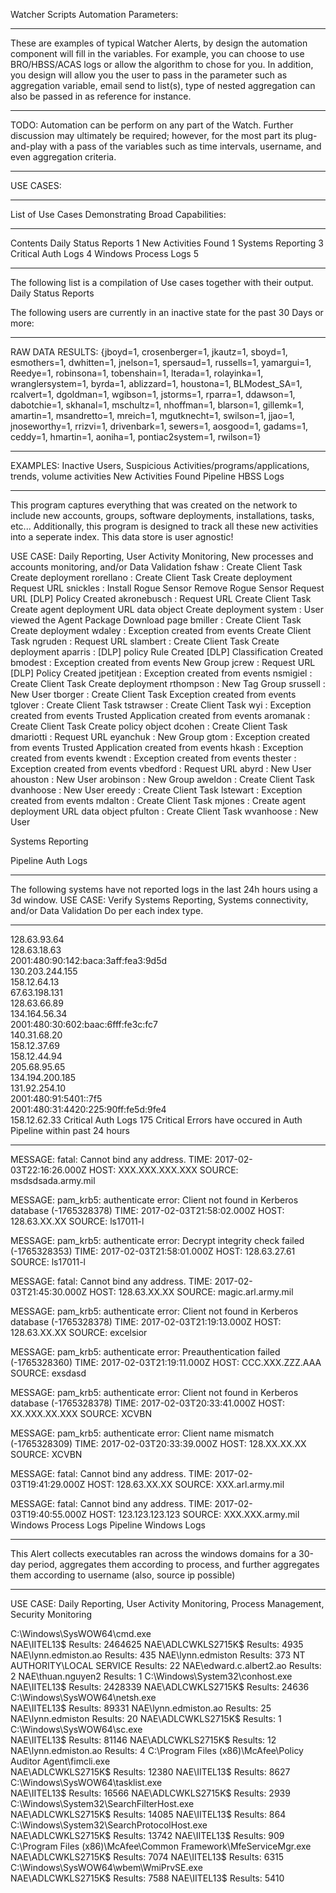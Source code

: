 Watcher Scripts Automation Parameters:

---

These are examples of typical Watcher Alerts, by design the automation component will fill in the variables. For example, you can choose to use BRO/HBSS/ACAS logs or allow the algorithm to chose for you. In addition, you design will allow you the user to pass in the parameter such as aggregation variable, email send to list(s), type of nested aggregation can also be passed in as reference for instance.

---

TODO: Automation can be perform on any part of the Watch. Further discussion may ultimately be required; however, for the most part its plug-and-play with a pass of the variables such as time intervals, username, and even aggregation criteria.


---

USE CASES:

---

List of Use Cases Demonstrating Broad Capabilities:

---

Contents
Daily Status Reports	1
New Activities Found	1
Systems Reporting	3
Critical Auth Logs	4
Windows Process Logs	5

---

The following list is a compilation of Use cases together with their output.
Daily Status Reports

The following users are currently in an inactive state for the past 30 Days or more:

---


RAW DATA RESULTS:
{jboyd=1, crosenberger=1, jkautz=1, sboyd=1, esmothers=1, dwhitten=1, jnelson=1, spersaud=1, russells=1, yamargui=1, Reedye=1, robinsona=1, tobenshain=1, lterada=1, rolayinka=1, wranglersystem=1, byrda=1, ablizzard=1, houstona=1, BLModest_SA=1, rcalvert=1, dgoldman=1, wgibson=1, jstorms=1, rparra=1, ddawson=1, dabotchie=1, skhanal=1, mschultz=1, nhoffman=1, blarson=1, gillemk=1, amartin=1, msandretto=1, mreich=1, mgutknecht=1, swilson=1, jjao=1, jnoseworthy=1, rrizvi=1, drivenbark=1, sewers=1, aosgood=1, gadams=1, ceddy=1, hmartin=1, aoniha=1, pontiac2system=1, rwilson=1}

---

EXAMPLES:
Inactive Users, Suspicious Activities/programs/applications, trends, volume activities
New Activities Found
Pipeline HBSS Logs

---


   This program captures everything that was created on the network to include new accounts, groups, software deployments, installations, tasks, etc...
Additionally, this program is designed to track all these new activities into a seperate index. This data store is user agnostic! 

 USE CASE: Daily Reporting, User Activity Monitoring, New processes and accounts monitoring, and/or Data Validation 
fshaw : 
          Create Client Task 
          Create deployment 
rorellano : 
          Create Client Task 
          Create deployment 
          Request URL 
snickles : 
          Install Rogue Sensor 
          Remove Rogue Sensor 
          Request URL 
          [DLP] Policy Created 
akronebusch : 
          Request URL 
          Create Client Task 
          Create agent deployment URL data object 
          Create deployment 
system : 
          User viewed the Agent Package Download page 
bmiller : 
          Create Client Task 
          Create deployment 
wdaley : 
          Exception created from events 
          Create Client Task 
ngruden : 
          Request URL 
slambert : 
          Create Client Task 
          Create deployment 
aparris : 
          [DLP] policy Rule Created 
          [DLP] Classification Created 
bmodest : 
          Exception created from events 
          New Group 
jcrew : 
          Request URL 
          [DLP] Policy Created 
jpetitjean : 
          Exception created from events 
nsmigiel : 
          Create Client Task 
          Create deployment 
rthompson : 
          New Tag Group 
srussell : 
          New User 
tborger : 
          Create Client Task 
          Exception created from events 
tglover : 
          Create Client Task 
tstrawser : 
          Create Client Task 
wyi : 
          Exception created from events 
          Trusted Application created from events 
aromanak : 
          Create Client Task 
          Create policy object 
dcohen : 
          Create Client Task 
dmariotti : 
          Request URL 
eyanchuk : 
          New Group 
gtom : 
          Exception created from events 
          Trusted Application created from events 
hkash : 
          Exception created from events 
kwendt : 
          Exception created from events 
thester : 
          Exception created from events 
vbedford : 
          Request URL 
abyrd : 
          New User 
ahouston : 
          New User 
arobinson : 
          New Group 
aweldon : 
          Create Client Task 
dvanhoose : 
          New User 
ereedy : 
          Create Client Task 
lstewart : 
          Exception created from events 
mdalton : 
          Create Client Task 
mjones : 
          Create agent deployment URL data object 
pfulton : 
          Create Client Task 
wvanhoose : 
          New User 
 
Systems Reporting

Pipeline Auth Logs

---

   The following systems have not reported logs in the last 24h hours using  a 3d window.
USE CASE: Verify Systems Reporting, Systems connectivity, and/or Data Validation 
Do per each index type.

---

128.63.93.64  
128.63.18.63  
2001:480:90:142:baca:3aff:fea3:9d5d  
130.203.244.155  
158.12.64.13  
67.63.198.131  
128.63.66.89  
134.164.56.34  
2001:480:30:602:baac:6fff:fe3c:fc7  
140.31.68.20  
158.12.37.69  
158.12.44.94  
205.68.95.65  
134.194.200.185  
131.92.254.10  
2001:480:91:5401::7f5  
2001:480:31:4420:225:90ff:fe5d:9fe4  
158.12.62.33 
Critical Auth Logs
175 Critical Errors have occured in Auth Pipeline within past 24 hours

---

MESSAGE: fatal: Cannot bind any address.
TIME: 2017-02-03T22:16:26.000Z
HOST:  XXX.XXX.XXX.XXX
SOURCE: msdsdsada.army.mil

MESSAGE: pam_krb5: authenticate error: Client not found in Kerberos database (-1765328378)
TIME: 2017-02-03T21:58:02.000Z
HOST: 128.63.XX.XX
SOURCE: ls17011-l

MESSAGE: pam_krb5: authenticate error: Decrypt integrity check failed (-1765328353)
TIME: 2017-02-03T21:58:01.000Z
HOST: 128.63.27.61
SOURCE: ls17011-l

MESSAGE: fatal: Cannot bind any address.
TIME: 2017-02-03T21:45:30.000Z
HOST: 128.63.XX.XX
SOURCE: magic.arl.army.mil

MESSAGE: pam_krb5: authenticate error: Client not found in Kerberos database (-1765328378)
TIME: 2017-02-03T21:19:13.000Z
HOST: 128.63.XX.XX
SOURCE: excelsior

MESSAGE: pam_krb5: authenticate error: Preauthentication failed (-1765328360)
TIME: 2017-02-03T21:19:11.000Z
HOST: CCC.XXX.ZZZ.AAA
SOURCE: exsdasd

MESSAGE: pam_krb5: authenticate error: Client not found in Kerberos database (-1765328378)
TIME: 2017-02-03T20:33:41.000Z
HOST: XX.XXX.XX.XXX
SOURCE: XCVBN

MESSAGE: pam_krb5: authenticate error: Client name mismatch (-1765328309)
TIME: 2017-02-03T20:33:39.000Z
HOST: 128.XX.XX.XX
SOURCE: XCVBN

MESSAGE: fatal: Cannot bind any address.
TIME: 2017-02-03T19:41:29.000Z
HOST: 128.63.XX.XX
SOURCE: XXX.arl.army.mil

MESSAGE: fatal: Cannot bind any address.
TIME: 2017-02-03T19:40:55.000Z
HOST: 123.123.123.123
SOURCE: XXX.XXX.army.mil
Windows Process Logs 
Pipeline Windows Logs

---

This Alert collects executables ran across the windows domains for a 30-day period, aggregates them according to process, and further aggregates them according to username (also, source ip possible)

---

 USE CASE: Daily Reporting, User Activity Monitoring, Process Management, Security Monitoring
 


C:\Windows\SysWOW64\cmd.exe   
          NAE\IITEL13$ Results: 2464625
          NAE\ADLCWKLS2715K$ Results: 4935
          NAE\lynn.edmiston.ao Results: 435
          NAE\lynn.edmiston Results: 373
          NT AUTHORITY\LOCAL SERVICE Results: 22
          NAE\edward.c.albert2.ao Results: 2
          NAE\thuan.nguyen2 Results: 1
C:\Windows\System32\conhost.exe   
          NAE\IITEL13$ Results: 2428339
          NAE\ADLCWKLS2715K$ Results: 24636
C:\Windows\SysWOW64\netsh.exe   
          NAE\IITEL13$ Results: 89331
          NAE\lynn.edmiston.ao Results: 25
          NAE\lynn.edmiston Results: 20
          NAE\ADLCWKLS2715K$ Results: 1
C:\Windows\SysWOW64\sc.exe   
          NAE\IITEL13$ Results: 81146
          NAE\ADLCWKLS2715K$ Results: 12
          NAE\lynn.edmiston.ao Results: 4
C:\Program Files (x86)\McAfee\Policy Auditor Agent\fimcli.exe   
          NAE\ADLCWKLS2715K$ Results: 12380
          NAE\IITEL13$ Results: 8627
C:\Windows\SysWOW64\tasklist.exe   
          NAE\IITEL13$ Results: 16566
          NAE\ADLCWKLS2715K$ Results: 2939
C:\Windows\System32\SearchFilterHost.exe   
          NAE\ADLCWKLS2715K$ Results: 14085
          NAE\IITEL13$ Results: 864
C:\Windows\System32\SearchProtocolHost.exe   
          NAE\ADLCWKLS2715K$ Results: 13742
          NAE\IITEL13$ Results: 909
C:\Program Files (x86)\McAfee\Common Framework\MfeServiceMgr.exe   
          NAE\ADLCWKLS2715K$ Results: 7074
          NAE\IITEL13$ Results: 6315
C:\Windows\SysWOW64\wbem\WmiPrvSE.exe   
          NAE\ADLCWKLS2715K$ Results: 7588
          NAE\IITEL13$ Results: 5410
